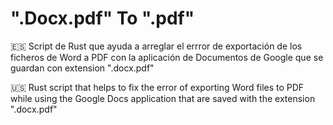 # ".Docx.pdf" To ".pdf"
🇪🇸 Script de Rust que ayuda a arreglar el errror de exportación de los ficheros de Word a PDF con la aplicación de Documentos de Google que se guardan con extension ".docx.pdf"


🇺🇸 Rust script that helps to fix the error of exporting Word files to PDF while using the Google Docs application that are saved with the extension ".docx.pdf"
